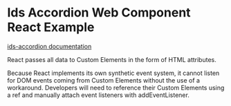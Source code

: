# Ids Accordion Web Component React Example

[ids-accordion documentation](https://github.com/infor-design/enterprise-wc/blob/main/src/components/ids-accordion/README.md)

React passes all data to Custom Elements in the form of HTML attributes.

Because React implements its own synthetic event system, it cannot listen for DOM events coming from Custom Elements without the use of a workaround. Developers will need to reference their Custom Elements using a ref and manually attach event listeners with addEventListener.
